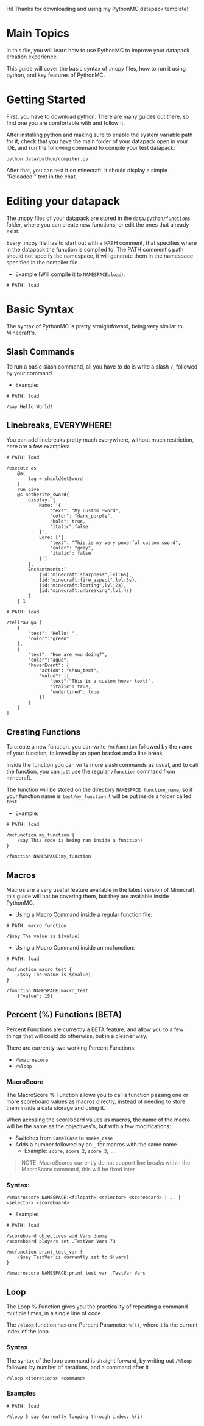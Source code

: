Hi! Thanks for downloading and using my PythonMC datapack template!

# Main Topics

In this file, you will learn how to use PythonMC to improve your datapack creation experience.

This guide will cover the basic syntax of .mcpy files, how to run it using python, and key features of PythonMC.

# Getting Started

First, you have to download python. There are many guides out there, so find one you are comfortable with and follow it.

After installing python and making sure to enable the system variable path for it, check that you have the main folder of your datapack open in your IDE, and run the following command to compile your test datapack:

```bs
python data/python/compiler.py
```

After that, you can test it on minecraft, it should display a simple "Reloaded!" text in the chat.

# Editing your datapack

The .mcpy files of your datapack are stored in the `data/python/functions` folder, where you can create new functions, or edit the ones that already exist.

Every .mcpy file has to start out with a PATH comment, that specifies where in the datapack the function is compiled to. The PATH comment's path should not specify the namespace, it will generate them in the namespace specified in the compiler file.

* Example (Will compile it to `NAMESPACE:load`):
```
# PATH: load
```

# Basic Syntax

The syntax of PythonMC is pretty straightfoward, being very similar to Minecraft's.

## Slash Commands

To run a basic slash command, all you have to do is write a slash `/`, followed by your command

* Example:
```mcpy
# PATH: load

/say Hello World!
```

## Linebreaks, EVERYWHERE!

You can add linebreaks pretty much everywhere, without much restriction, here are a few examples:

```
# PATH: load

/execute as 
    @a[
        tag = shouldGetSword
    ] 
    run give 
    @s netherite_sword{
        display: {
            Name: '{
                "text": "My Custom Sword",
                "color": "dark_purple",
                "bold": true,
                "italic":false
            }',
            Lore: ['{
                "text": "This is my very powerful custom sword",
                "color": "gray",
                "italic": false
            }']
        },
        Enchantments:[
            {id:"minecraft:sharpness",lvl:6s},
            {id:"minecraft:fire_aspect",lvl:5s},
            {id:"minecraft:looting",lvl:2s},
            {id:"minecraft:unbreaking",lvl:4s}
        ]
    } 1
```

```
# PATH: load

/tellraw @a [
    {
        "text": "Hello! ",
        "color":"green"
    },
    {
        "text": "How are you doing?",
        "color":"aqua",
        "hoverEvent": {
            "action": "show_text",
            "value": [{
                "text":"This is a custom hover text!",
                "italic": true,
                "underlined": true
            }]
        }
    }
]
```

## Creating Functions

To create a new function, you can write `/mcfunction` followed by the name of your function, followed by an open bracket and a line break.

Inside the function you can write more slash commands as usual, and to call the function, you can just use the regular `/function` command from minecraft.

The function will be stored on the directory `NAMESPACE:function_name`, so if your function name is `test/my_function` it will be put inside a folder called `test`

* Example:
```mcpy
# PATH: load

/mcfunction my_function {
    /say This code is being ran inside a function!
}

/function NAMESPACE:my_function
```

## Macros

Macros are a very useful feature available in the latest version of Minecraft, this guide will not be covering them, but they are available inside PythonMC.

* Using a Macro Command inside a regular function file:
```
# PATH: macro_function

/$say The value is $(value)
```

* Using a Macro Command inside an mcfunction:
```
# PATH: load

/mcfunction macro_test {
    /$say The value is $(value)
}

/function NAMESPACE:macro_test 
    {"value": 15}
```

## Percent (%) Functions (BETA)

Percent Functions are currently a BETA feature, and allow you to a few things that will could do otherwise, but in a cleaner way.

There are currently two working Percent Functions:

* `/%macroscore`
* `/%loop`

### MacroScore

The MacroScore % Function allows you to call a function passing one or more scoreboard values as macros directly, instead of needing to store them inside a data storage and using it.

When acessing the scoreboard values as macros, the name of the macro will be the same as the objectives's, but with a few modifications:

* Switches from `CamelCase` to `snake_case`
* Adds a number followed by an `_` for macros with the same name
    * Example: `score`, `score_2`, `score_3`, `..`

> NOTE: MacroScores currently do not support line breaks within the MacroScore command, this will be fixed later

### Syntax:
```
/%macroscore NAMESPACE:<filepath> <selector> <scoreboard> | .. | <selector> <scoreboard>
```

* Example:

```
# PATH: load

/scoreboard objectives add Vars dummy
/scoreboard players set .TestVar Vars 73

/mcfunction print_test_var {
    /$say TestVar is currently set to $(vars)
}

/%macroscore NAMESPACE:print_test_var .TestVar Vars
```

## Loop

The Loop % Function gives you the practicality of repeating a command multiple times, in a single line of code.

The `/%loop` function has one Percent Parameter: `%(i)`, where `i` is the current index of the loop.

### Syntax

The syntax of the loop command is straight forward, by writing out `/%loop` followed by number of iterations, and a command after it

```
/%loop <iterations> <command>
```

### Examples
```
# PATH: load

/%loop 5 say Currently looping through index: %(i)
```